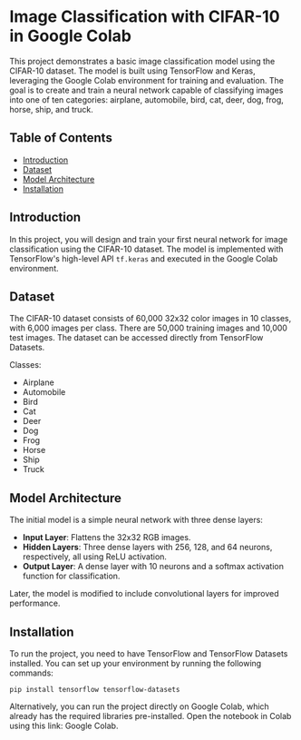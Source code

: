 # Image Classification with CIFAR-10 in Google Colab

This project demonstrates a basic image classification model using the CIFAR-10 dataset. The model is built using TensorFlow and Keras, leveraging the Google Colab environment for training and evaluation. The goal is to create and train a neural network capable of classifying images into one of ten categories: airplane, automobile, bird, cat, deer, dog, frog, horse, ship, and truck.

## Table of Contents
- [Introduction](#introduction)
- [Dataset](#dataset)
- [Model Architecture](#model-architecture)
- [Installation](#installation)

## Introduction
In this project, you will design and train your first neural network for image classification using the CIFAR-10 dataset. The model is implemented with TensorFlow's high-level API `tf.keras` and executed in the Google Colab environment. 

## Dataset
The CIFAR-10 dataset consists of 60,000 32x32 color images in 10 classes, with 6,000 images per class. There are 50,000 training images and 10,000 test images. The dataset can be accessed directly from TensorFlow Datasets.

Classes:
- Airplane
- Automobile
- Bird
- Cat
- Deer
- Dog
- Frog
- Horse
- Ship
- Truck

## Model Architecture
The initial model is a simple neural network with three dense layers:
- **Input Layer**: Flattens the 32x32 RGB images.
- **Hidden Layers**: Three dense layers with 256, 128, and 64 neurons, respectively, all using ReLU activation.
- **Output Layer**: A dense layer with 10 neurons and a softmax activation function for classification.

Later, the model is modified to include convolutional layers for improved performance.

## Installation
To run the project, you need to have TensorFlow and TensorFlow Datasets installed. You can set up your environment by running the following commands:

```
pip install tensorflow tensorflow-datasets
```

Alternatively, you can run the project directly on Google Colab, which already has the required libraries pre-installed. Open the notebook in Colab using this link: Google Colab.

